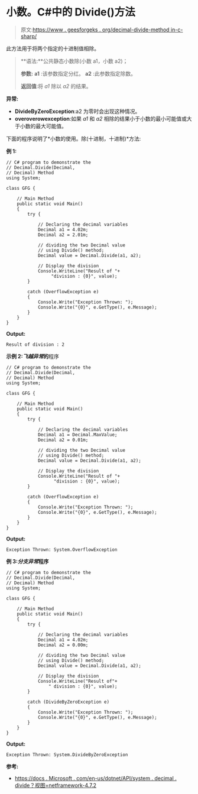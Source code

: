 # 小数。C#中的 Divide()方法

> 原文:[https://www . geesforgeks . org/decimal-divide-method in-c-sharp/](https://www.geeksforgeeks.org/decimal-divide-method-in-c-sharp/)

此方法用于将两个指定的十进制值相除。

> **语法:**公共静态小数除(小数 a1，小数 a2)；
> 
> **参数:**
> **a1** :该参数指定分红。
> **a2** :此参数指定除数。
> 
> **返回值**:将 *a1* 除以 *a2* 的结果。

**异常:**

*   **DivideByZeroException**:a2 为零时会出现这种情况。
*   **overoverowexception**:如果 *a1* 和 *a2* 相除的结果小于小数的最小可能值或大于小数的最大可能值。

下面的程序说明了*小数的使用。除(十进制，十进制)*方法:

**例 1:**

```
// C# program to demonstrate the
// Decimal.Divide(Decimal,
// Decimal) Method
using System;

class GFG {

    // Main Method
    public static void Main()
    {
        try {

            // Declaring the decimal variables
            Decimal a1 = 4.02m;
            Decimal a2 = 2.01m;

            // dividing the two Decimal value
            // using Divide() method;
            Decimal value = Decimal.Divide(a1, a2);

            // Display the division
            Console.WriteLine("Result of "+
                 "division : {0}", value);
        }

        catch (OverflowException e) 
        {
            Console.Write("Exception Thrown: ");
            Console.Write("{0}", e.GetType(), e.Message);
        }
    }
}
```

**Output:**

```
Result of division : 2

```

**示例 2:*飞越异常*的**程序

```
// C# program to demonstrate the
// Decimal.Divide(Decimal, 
// Decimal) Method
using System;

class GFG {

    // Main Method
    public static void Main()
    {
        try {

            // Declaring the decimal variables
            Decimal a1 = Decimal.MaxValue;
            Decimal a2 = 0.01m;

            // dividing the two Decimal value
            // using Divide() method;
            Decimal value = Decimal.Divide(a1, a2);

            // Display the division
            Console.WriteLine("Result of "+
                  "division : {0}", value);
        }

        catch (OverflowException e) 
        {
            Console.Write("Exception Thrown: ");
            Console.Write("{0}", e.GetType(), e.Message);
        }
    }
}
```

**Output:**

```
Exception Thrown: System.OverflowException

```

**例 3:*分支异常*程序**

```
// C# program to demonstrate the
// Decimal.Divide(Decimal,
// Decimal) Method
using System;

class GFG {

    // Main Method
    public static void Main()
    {
        try {

            // Declaring the decimal variables
            Decimal a1 = 4.02m;
            Decimal a2 = 0.00m;

            // dividing the two Decimal value
            // using Divide() method;
            Decimal value = Decimal.Divide(a1, a2);

            // Display the division
            Console.WriteLine("Result of"+
                " division : {0}", value);
        }

        catch (DivideByZeroException e)
        {
            Console.Write("Exception Thrown: ");
            Console.Write("{0}", e.GetType(), e.Message);
        }
    }
}
```

**Output:**

```
Exception Thrown: System.DivideByZeroException

```

**参考:**

*   [https://docs . Microsoft . com/en-us/dotnet/API/system . decimal . divide？视图=netframework-4.7.2](https://docs.microsoft.com/en-us/dotnet/api/system.decimal.divide?view=netframework-4.7.2)